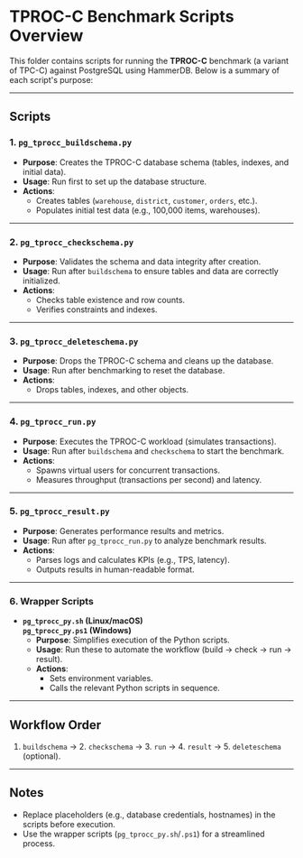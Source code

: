 # TPROC-C Benchmark Scripts Overview

This folder contains scripts for running the **TPROC-C** benchmark (a variant of TPC-C) against PostgreSQL using HammerDB. Below is a summary of each script's purpose:

---

## Scripts

### 1. `pg_tprocc_buildschema.py`

- **Purpose**: Creates the TPROC-C database schema (tables, indexes, and initial data).
- **Usage**: Run first to set up the database structure.
- **Actions**:
  - Creates tables (`warehouse`, `district`, `customer`, `orders`, etc.).
  - Populates initial test data (e.g., 100,000 items, warehouses).

---

### 2. `pg_tprocc_checkschema.py`

- **Purpose**: Validates the schema and data integrity after creation.
- **Usage**: Run after `buildschema` to ensure tables and data are correctly initialized.
- **Actions**:
  - Checks table existence and row counts.
  - Verifies constraints and indexes.

---

### 3. `pg_tprocc_deleteschema.py`

- **Purpose**: Drops the TPROC-C schema and cleans up the database.
- **Usage**: Run after benchmarking to reset the database.
- **Actions**:
  - Drops tables, indexes, and other objects.

---

### 4. `pg_tprocc_run.py`

- **Purpose**: Executes the TPROC-C workload (simulates transactions).
- **Usage**: Run after `buildschema` and `checkschema` to start the benchmark.
- **Actions**:
  - Spawns virtual users for concurrent transactions.
  - Measures throughput (transactions per second) and latency.

---

### 5. `pg_tprocc_result.py`

- **Purpose**: Generates performance results and metrics.
- **Usage**: Run after `pg_tprocc_run.py` to analyze benchmark results.
- **Actions**:
  - Parses logs and calculates KPIs (e.g., TPS, latency).
  - Outputs results in human-readable format.

---

### 6. Wrapper Scripts

- **`pg_tprocc_py.sh` (Linux/macOS)**  
  **`pg_tprocc_py.ps1` (Windows)**
  - **Purpose**: Simplifies execution of the Python scripts.
  - **Usage**: Run these to automate the workflow (build → check → run → result).
  - **Actions**:
    - Sets environment variables.
    - Calls the relevant Python scripts in sequence.

---

## Workflow Order

1. `buildschema` → 2. `checkschema` → 3. `run` → 4. `result` → 5. `deleteschema` (optional).

---

## Notes

- Replace placeholders (e.g., database credentials, hostnames) in the scripts before execution.
- Use the wrapper scripts (`pg_tprocc_py.sh`/`.ps1`) for a streamlined process.

